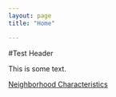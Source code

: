 ```yaml
---
layout: page
title: "Home"

---
```


#Test Header

This is some text.

[Neighborhood Characteristics](https://r-class.github.io/cpp-528-fall-2021-group-05/_posts/Lab-06-Group-05_Millicanlab4.html)
